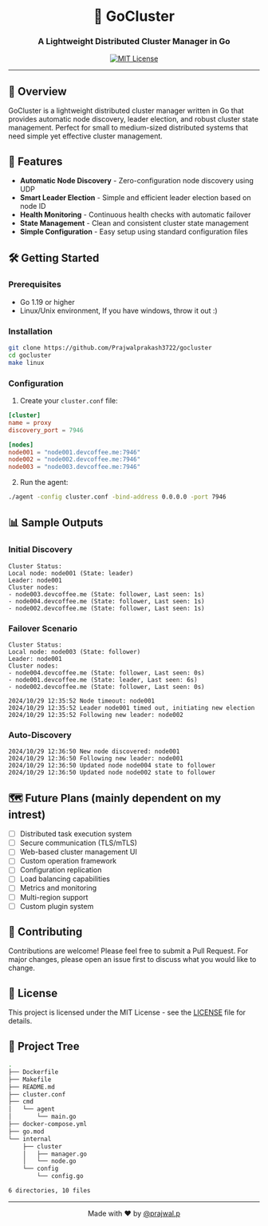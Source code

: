 <div align="center">

# 🌟 GoCluster

### A Lightweight Distributed Cluster Manager in Go

[![MIT License](https://img.shields.io/badge/License-MIT-blue.svg)](https://opensource.org/licenses/MIT)

</div>

---

## 🎯 Overview

GoCluster is a lightweight distributed cluster manager written in Go that provides automatic node discovery, leader election, and robust cluster state management. Perfect for small to medium-sized distributed systems that need simple yet effective cluster management.

## 🚀 Features

- **Automatic Node Discovery** - Zero-configuration node discovery using UDP
- **Smart Leader Election** - Simple and efficient leader election based on node ID
- **Health Monitoring** - Continuous health checks with automatic failover
- **State Management** - Clean and consistent cluster state management
- **Simple Configuration** - Easy setup using standard configuration files

## 🛠️ Getting Started

### Prerequisites

- Go 1.19 or higher
- Linux/Unix environment, If you have windows, throw it out :)

### Installation

```bash
git clone https://github.com/Prajwalprakash3722/gocluster
cd gocluster
make linux
```

### Configuration

1. Create your `cluster.conf` file:

```conf
[cluster]
name = proxy
discovery_port = 7946

[nodes]
node001 = "node001.devcoffee.me:7946"
node002 = "node002.devcoffee.me:7946"
node003 = "node003.devcoffee.me:7946"
```

2. Run the agent:

```bash
./agent -config cluster.conf -bind-address 0.0.0.0 -port 7946
```

## 📊 Sample Outputs

### Initial Discovery
```text
Cluster Status:
Local node: node001 (State: leader)
Leader: node001
Cluster nodes:
- node003.devcoffee.me (State: follower, Last seen: 1s)
- node004.devcoffee.me (State: follower, Last seen: 1s)
- node002.devcoffee.me (State: follower, Last seen: 1s)
```

### Failover Scenario
```text
Cluster Status:
Local node: node003 (State: follower)
Leader: node001
Cluster nodes:
- node004.devcoffee.me (State: follower, Last seen: 0s)
- node001.devcoffee.me (State: leader, Last seen: 6s)
- node002.devcoffee.me (State: follower, Last seen: 0s)

2024/10/29 12:35:52 Node timeout: node001
2024/10/29 12:35:52 Leader node001 timed out, initiating new election
2024/10/29 12:35:52 Following new leader: node002
```

### Auto-Discovery
```text
2024/10/29 12:36:50 New node discovered: node001
2024/10/29 12:36:50 Following new leader: node001
2024/10/29 12:36:50 Updated node node004 state to follower
2024/10/29 12:36:50 Updated node node002 state to follower
```

## 🗺️ Future Plans (mainly dependent on my intrest)

- [ ] Distributed task execution system
- [ ] Secure communication (TLS/mTLS)
- [ ] Web-based cluster management UI
- [ ] Custom operation framework
- [ ] Configuration replication
- [ ] Load balancing capabilities
- [ ] Metrics and monitoring
- [ ] Multi-region support
- [ ] Custom plugin system

## 🤝 Contributing

Contributions are welcome! Please feel free to submit a Pull Request. For major changes, please open an issue first to discuss what you would like to change.

## 📝 License

This project is licensed under the MIT License - see the [LICENSE](LICENSE) file for details.

## 🌴 Project Tree
```bash
.
├── Dockerfile
├── Makefile
├── README.md
├── cluster.conf
├── cmd
│   └── agent
│       └── main.go
├── docker-compose.yml
├── go.mod
└── internal
    ├── cluster
    │   ├── manager.go
    │   └── node.go
    └── config
        └── config.go

6 directories, 10 files
```

---

<div align="center">
Made with ❤️ by <a href="https://github.com/Prajwalprakash3722">@prajwal.p</a>
</div>